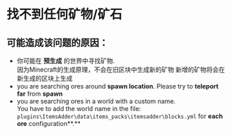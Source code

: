 # 找不到任何矿物/矿石

## 可能造成该问题的原因：

* 你可能在 **预生成** 的世界中寻找矿物. \
  因为Minecraft的生成原理，不会在旧区块中生成新的矿物
  新增的矿物将会在新生成的区块上生成
* you are searching ores around **spawn location**. Please try to **teleport far** from **spawn**
* you are searching ores in a world with a custom name.\
  You have to add the world name in the file: `plugins\ItemsAdder\data\items_packs\itemsadder\blocks.yml` for **each ore** configuration**.**
